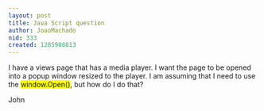 ```yaml
---
layout: post
title: Java Script question
author: JoaoMachado
nid: 333
created: 1285908813
---
```

<p>I have a views page that has a media player. I want the page to be opened into a popup window resized to the player. I am assuming that I need to use the <span style="background-color: rgb(255, 255, 0);">window.Open()</span>, but how do I do that?</p>
<p>John</p>
